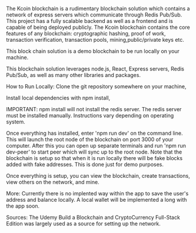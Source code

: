 
The Kcoin blockchain is a rudimentary blockchain solution which contains a network of express servers which communicate through Redis Pub/Sub. This project has a fully scalable backend as well as a frontend and is capable of being deployed publicly. The Kcoin blockchain contains the core features of any blockchain: cryptographic hashing, proof of work, transaction verification, transaction pools, mining,public/private keys etc.

This block chain solution is a demo blockchain to be run locally on your machine.

This blockchain solution leverages node.js, React, Express servers, Redis Pub/Sub, as well as many other libraries and packages.




How to Run Locally:
Clone the git repository somewhere on your machine,

Install local dependencies with npm install,

IMPORTANT: npm install will not install the redis server. The redis server must be installed manually. Instructions vary depending on operating system.

Once everything has installed, enter 'npm run dev' on the command line. This will launch the root node of the blockchain on port 3000 of your computer. After this you can open up separate terminals and run 'npm run dev-peer' to start peer which will sync up to the root node. Note that the blockchain is setup so that when it is run locally there will be fake blocks added with fake addresses. This is done just for demo purposes.

Once everything is setup, you can view the blockchain, create transactions, view others on the network, and mine.

More:
Currently there is no implented way within the app to save the user's address and balance locally. A local wallet will be implemented a long with the app soon.



Sources:
The Udemy Build a Blockchain and CryptoCurrency Full-Stack Edition was largely used as a source for setting up the network.
